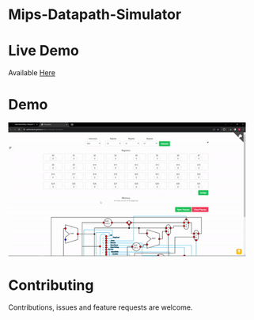 # Mips-Datapath-Simulator

# Live Demo

Available [Here](https://saliherdemk.github.io/Mips-Datapath-Simulator/)

# Demo

<img src="https://github.com/saliherdemk/Mips-Datapath-Simulator/blob/master/media/demo.gif" width="480" height="270">

# Contributing

Contributions, issues and feature requests are welcome.
